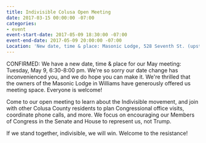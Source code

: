 ```yaml
---
title: Indivisible Colusa Open Meeting
date: 2017-03-15 00:00:00 -07:00
categories:
- event
event-start-date: 2017-05-09 18:30:00 -07:00
event-end-date: 2017-05-09 20:00:00 -07:00
Location: 'New date, time & place: Masonic Lodge, 528 Seventh St. (upstairs), Williams '
---
```


CONFIRMED: We have a new date, time & place for our May meeting: Tuesday, May 9, 6:30-8:00 pm. We're so sorry our date change has inconvenienced you, and we do hope you can make it. We're thrilled that the owners of the Masonic Lodge in Williams have generously offered us meeting space. Everyone is welcome!

Come to our open meeting to learn about the Indivisible movement, and join with other Colusa County residents to plan Congressional office visits, coordinate phone calls, and more. We focus on encouraging our Members of Congress in the Senate and House to represent us, not Trump.

If we stand together, indivisible, we will win. Welcome to the resistance! 